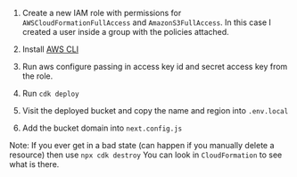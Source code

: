 1. Create a new IAM role with permissions for `AWSCloudFormationFullAccess` and `AmazonS3FullAccess`. In this case I created a user inside a group with the policies attached.

2. Install [AWS CLI](https://docs.aws.amazon.com/cli/latest/userguide/getting-started-install.html)

3. Run aws configure passing in access key id and secret access key from the role.

4. Run `cdk deploy`

5. Visit the deployed bucket and copy the name and region into `.env.local`

6. Add the bucket domain into `next.config.js`

Note: If you ever get in a bad state (can happen if you manually delete a resource) then use `npx cdk destroy`
You can look in `CloudFormation` to see what is there.